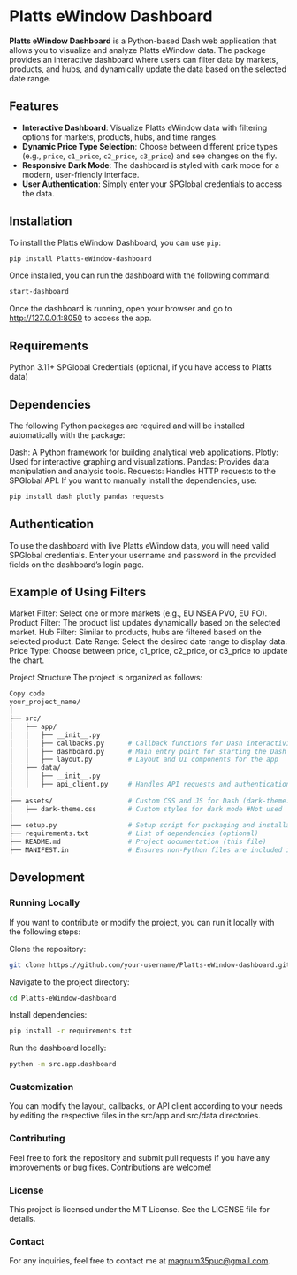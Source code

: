 # Platts eWindow Dashboard

**Platts eWindow Dashboard** is a Python-based Dash web application that allows you to visualize and analyze Platts eWindow data. The package provides an interactive dashboard where users can filter data by markets, products, and hubs, and dynamically update the data based on the selected date range.

## Features

- **Interactive Dashboard**: Visualize Platts eWindow data with filtering options for markets, products, hubs, and time ranges.
- **Dynamic Price Type Selection**: Choose between different price types (e.g., `price`, `c1_price`, `c2_price`, `c3_price`) and see changes on the fly.
- **Responsive Dark Mode**: The dashboard is styled with dark mode for a modern, user-friendly interface.
- **User Authentication**: Simply enter your SPGlobal credentials to access the data.

## Installation

To install the Platts eWindow Dashboard, you can use `pip`:

```bash
pip install Platts-eWindow-dashboard
```

Once installed, you can run the dashboard with the following command:

```bash
start-dashboard
```
Once the dashboard is running, open your browser and go to http://127.0.0.1:8050 to access the app.

## Requirements
Python 3.11+
SPGlobal Credentials (optional, if you have access to Platts data)

## Dependencies
The following Python packages are required and will be installed automatically with the package:

Dash: A Python framework for building analytical web applications.
Plotly: Used for interactive graphing and visualizations.
Pandas: Provides data manipulation and analysis tools.
Requests: Handles HTTP requests to the SPGlobal API.
If you want to manually install the dependencies, use:

```bash
pip install dash plotly pandas requests
```

## Authentication
To use the dashboard with live Platts eWindow data, you will need valid SPGlobal credentials. Enter your username and password in the provided fields on the dashboard’s login page.

## Example of Using Filters
Market Filter: Select one or more markets (e.g., EU NSEA PVO, EU FO).
Product Filter: The product list updates dynamically based on the selected market.
Hub Filter: Similar to products, hubs are filtered based on the selected product.
Date Range: Select the desired date range to display data.
Price Type: Choose between price, c1_price, c2_price, or c3_price to update the chart.

Project Structure
The project is organized as follows:

``` graphql
Copy code
your_project_name/
│
├── src/
│   ├── app/
│   │   ├── __init__.py       
│   │   ├── callbacks.py      # Callback functions for Dash interactivity
│   │   ├── dashboard.py      # Main entry point for starting the Dash app
│   │   ├── layout.py         # Layout and UI components for the app
│   ├── data/
│   │   ├── __init__.py       
│   │   ├── api_client.py     # Handles API requests and authentication with SPGlobal/Platts API
│
├── assets/                   # Custom CSS and JS for Dash (dark-theme.css)
│   ├── dark-theme.css        # Custom styles for dark mode #Not used
│
├── setup.py                  # Setup script for packaging and installation
├── requirements.txt          # List of dependencies (optional)
├── README.md                 # Project documentation (this file)
├── MANIFEST.in               # Ensures non-Python files are included in the package
```

## Development
### Running Locally
If you want to contribute or modify the project, you can run it locally with the following steps:

Clone the repository:

``` bash
git clone https://github.com/your-username/Platts-eWindow-dashboard.git
```
Navigate to the project directory:

```bash
cd Platts-eWindow-dashboard
```
Install dependencies:

```bash
pip install -r requirements.txt
```
Run the dashboard locally:

```bash
python -m src.app.dashboard
```

### Customization
You can modify the layout, callbacks, or API client according to your needs by editing the respective files in the src/app and src/data directories.

### Contributing
Feel free to fork the repository and submit pull requests if you have any improvements or bug fixes. Contributions are welcome!

### License
This project is licensed under the MIT License. See the LICENSE file for details.

### Contact
For any inquiries, feel free to contact me at magnum35puc@gmail.com.